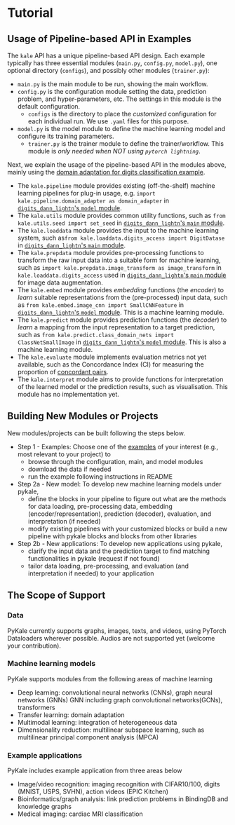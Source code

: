 # Tutorial

## Usage of Pipeline-based API in Examples

The `kale` API has a unique pipeline-based API design. Each example typically has three essential modules (`main.py`, `config.py`, `model.py`), one optional directory (`configs`), and possibly other modules (`trainer.py`):

- `main.py` is the main module to be run, showing the main workflow.
- `config.py` is the configuration module setting the data, prediction problem, and hyper-parameters, etc. The settings in this module is the default configuration.
  - `configs` is the directory to place the *customized* configuration for each individual run. We use `.yaml` files for this purpose.
- `model.py` is the model module to define the machine learning model and configure its training parameters.
  - `trainer.py` is the trainer module to define the trainer/workflow. This module is *only needed when NOT using `pytorch lightning`*.

Next, we explain the usage of the pipeline-based API in the modules above, mainly using the [domain adaptation for digits classification example](https://github.com/pykale/pykale/tree/main/examples/digits_dann_lightn).

- The `kale.pipeline` module provides existing (off-the-shelf) machine learning pipelines for plug-in usage, e.g. `import kale.pipeline.domain_adapter as domain_adapter` in [`digits_dann_lightn`'s `model` module](https://github.com/pykale/pykale/blob/main/examples/digits_dann_lightn/model.py).
- The `kale.utils` module provides common utility functions, such as `from kale.utils.seed import set_seed` in [`digits_dann_lightn`'s `main` module](https://github.com/pykale/pykale/blob/main/examples/digits_dann_lightn/main.py).
- The `kale.loaddata` module provides the input to the machine learning system, such as`from kale.loaddata.digits_access import DigitDatase` in  [`digits_dann_lightn`'s `main` module](https://github.com/pykale/pykale/blob/main/examples/digits_dann_lightn/main.py).
- The `kale.prepdata` module provides pre-processing functions to transform the raw input data into a suitable form for machine learning, such as `import kale.prepdata.image_transform as image_transform` in `kale.loaddata.digits_access` used in  [`digits_dann_lightn`'s `main` module](https://github.com/pykale/pykale/blob/main/examples/digits_dann_lightn/main.py) for image data augmentation.
- The `kale.embed` module provides *embedding* functions (the *encoder*) to *learn* suitable representations from the (pre-processed) input data, such as `from kale.embed.image_cnn import SmallCNNFeature` in [`digits_dann_lightn`'s `model` module](https://github.com/pykale/pykale/blob/main/examples/digits_dann_lightn/model.py). This is a machine learning module.
- The `kale.predict` module provides prediction functions (the *decoder*) to *learn* a mapping from the input representation to a target prediction, such as `from kale.predict.class_domain_nets import ClassNetSmallImage` in [`digits_dann_lightn`'s `model` module](https://github.com/pykale/pykale/blob/main/examples/digits_dann_lightn/model.py). This is also a machine learning module.
- The `kale.evaluate` module implements evaluation metrics not yet available, such as the Concordance Index (CI) for measuring the proportion of [concordant pairs](https://en.wikipedia.org/wiki/Concordant_pair).
- The `kale.interpret` module aims to provide functions for interpretation of the learned model or the prediction results, such as visualisation. This module has no implementation yet.

## Building New Modules or Projects

New modules/projects can be built following the steps below.

- Step 1 - Examples: Choose one of the [examples](https://github.com/pykale/pykale/tree/main/examples) of your interest (e.g., most relevant to your project) to
  - browse through the configuration, main, and model modules
  - download the data if needed
  - run the example following instructions in README
- Step 2a - New model: To develop new machine learning models under pykale,
  - define the blocks in your pipeline to figure out what are the methods for data loading, pre-processing data, embedding (encoder/representation), prediction (decoder), evaluation, and interpretation (if needed)
  - modify existing pipelines with your customized blocks or build a new pipeline with pykale blocks and blocks from other libraries
- Step 2b - New applications: To develop new applications using pykale,
  - clarify the input data and the prediction target to find matching functionalities in pykale (request if not found)
  - tailor data loading, pre-processing, and evaluation (and interpretation if needed) to your application

## The Scope of Support

### Data

PyKale currently supports graphs, images, texts, and videos, using PyTorch Dataloaders wherever possible. Audios are not supported yet (welcome your contribution).

### Machine learning models

PyKale supports modules from the following areas of machine learning

- Deep learning: convolutional neural networks (CNNs), graph neural networks (GNNs) GNN including graph convolutional networks(GCNs), transformers
- Transfer learning: domain adaptation
- Multimodal learning: integration of heterogeneous data
- Dimensionality reduction: multilinear subspace learning, such as multilinear principal component analysis (MPCA)

### Example applications

PyKale includes example application from three areas below

- Image/video recognition: imaging recognition with CIFAR10/100, digits (MNIST, USPS, SVHN), action videos (EPIC Kitchen)
- Bioinformatics/graph analysis: link prediction problems in BindingDB and knowledge graphs
- Medical imaging: cardiac MRI classification
